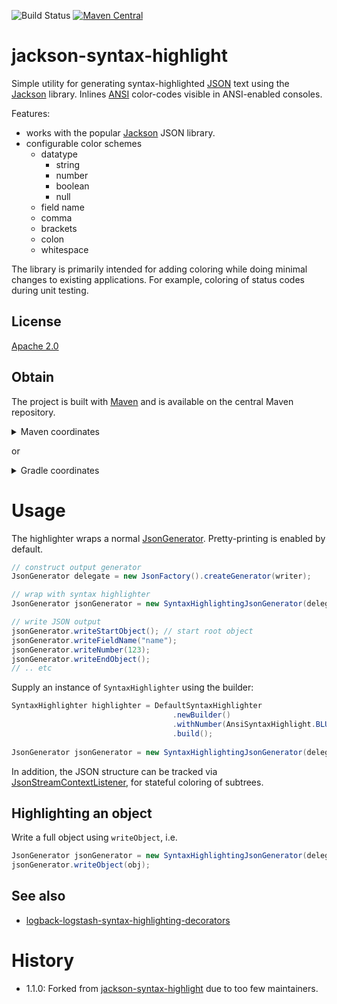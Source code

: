 ![Build Status](https://github.com/skjolber/jackson-syntax-highlight/actions/workflows/maven.yml/badge.svg) 
[![Maven Central](https://img.shields.io/maven-central/v/org.entur.jackson/jackson-syntax-highlight.svg)](https://mvnrepository.com/artifact/org.entur.jackson/jackson-syntax-highlight)

# jackson-syntax-highlight
Simple utility for generating syntax-highlighted [JSON] text using the [Jackson](https://github.com/FasterXML/jackson) library. Inlines [ANSI] color-codes visible in ANSI-enabled consoles.

Features: 
  * works with the popular [Jackson] JSON library.
  * configurable color schemes
     * datatype
       * string
       * number
       * boolean
       * null
     * field name
     * comma
     * brackets
     * colon
     * whitespace

The library is primarily intended for adding coloring while doing minimal changes to existing applications. For example, coloring of status codes during unit testing.

## License
[Apache 2.0]

## Obtain
The project is built with [Maven] and is available on the central Maven repository. 

<details>
  <summary>Maven coordinates</summary>

Add the property
```xml
<jackson-syntax-highlight.version>1.1.0</jackson-syntax-highlight.version>
```

then add

```xml
<dependency>
    <groupId>org.entur.jackson</groupId>
    <artifactId>jackson-syntax-highlight</artifactId>
    <version>${jackson-syntax-highlight.version}</version>
</dependency>
```
</details>

or

<details>
  <summary>Gradle coordinates</summary>

For

```groovy
ext {
  jacksonSyntaxHighlightVersion = '1.1.0'
}
```

add

```groovy
api ("org.entur.jackson:jackson-syntax-highlight:${jacksonSyntaxHighlightVersion}")
```
</details>

# Usage
The highlighter wraps a normal [JsonGenerator]. Pretty-printing is enabled by default.

```java
// construct output generator
JsonGenerator delegate = new JsonFactory().createGenerator(writer);

// wrap with syntax highlighter
JsonGenerator jsonGenerator = new SyntaxHighlightingJsonGenerator(delegate);

// write JSON output
jsonGenerator.writeStartObject(); // start root object
jsonGenerator.writeFieldName("name");
jsonGenerator.writeNumber(123);
jsonGenerator.writeEndObject();
// .. etc
```
Supply an instance of `SyntaxHighlighter` using the builder:

```java
SyntaxHighlighter highlighter = DefaultSyntaxHighlighter
                                    .newBuilder()
                                    .withNumber(AnsiSyntaxHighlight.BLUE)
                                    .build();
		
JsonGenerator jsonGenerator = new SyntaxHighlightingJsonGenerator(delegate, highlighter);
```

In addition, the JSON structure can be tracked via [JsonStreamContextListener](src/main/java/org/entur/jackson/jsh/JsonStreamContextListener.java), for stateful coloring of subtrees. 

## Highlighting an object
Write a full object using `writeObject`, i.e.

```java
JsonGenerator jsonGenerator = new SyntaxHighlightingJsonGenerator(delegate, highlighter, prettyprint);
jsonGenerator.writeObject(obj);
```

## See also

 * [logback-logstash-syntax-highlighting-decorators]

# History

 - 1.1.0: Forked from [jackson-syntax-highlight](https://github.com/skjolber/jackson-syntax-highlight) due to too few maintainers.

[Apache 2.0]:          	http://www.apache.org/licenses/LICENSE-2.0.html
[issue-tracker]:       	https://github.com/entur/jackson-syntax-highlight/issues
[Maven]:                http://maven.apache.org/
[SyntaxHighlighter]:	src/main/java/org/entur/jackson/jsh/SyntaxHighlighter.java
[Jackson]:				https://github.com/FasterXML/jackson
[ANSI]:					https://en.wikipedia.org/wiki/ANSI_escape_code
[JSON]:					https://no.wikipedia.org/wiki/JSON
[JsonGenerator]:		https://github.com/FasterXML/jackson-core/blob/master/src/main/java/com/fasterxml/jackson/core/JsonGenerator.java
[logback-logstash-syntax-highlighting-decorators]: https://github.com/entur/logback-logstash-syntax-highlighting-decorators
